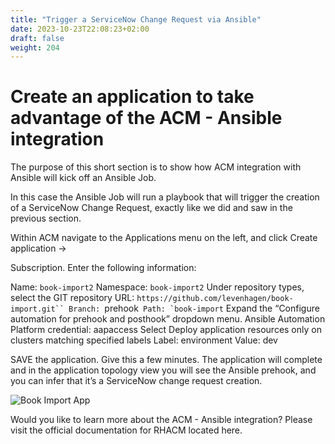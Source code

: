 ```yaml
---
title: "Trigger a ServiceNow Change Request via Ansible"
date: 2023-10-23T22:08:23+02:00
draft: false
weight: 204
---
```


# Create an application to take advantage of the ACM - Ansible integration


The purpose of this short section is to show how ACM integration with Ansible will kick off an
Ansible Job. 

In this case the Ansible Job will run a playbook that will trigger the creation of a
ServiceNow Change Request, exactly like we did and saw in the previous section.

Within ACM navigate to the Applications menu on the left, and click Create application →

Subscription. Enter the following information:

Name: `book-import2`
Namespace: `book-import2`
Under repository types, select the GIT repository
URL: `https://github.com/levenhagen/book-import.git``
Branch: `prehook``
Path: `book-import``
Expand the “Configure automation for prehook and posthook” dropdown menu.
Ansible Automation Platform credential: aapaccess
Select Deploy application resources only on clusters matching specified labels
Label: environment
Value: dev


SAVE the application. Give this a few minutes. The application will complete and in the
application topology view you will see the Ansible prehook, and you can infer that it’s a
ServiceNow change request creation.

![Book Import App](/202_26.png)

Would you like to learn more about the ACM - Ansible integration? Please visit the
official documentation for RHACM located here.

